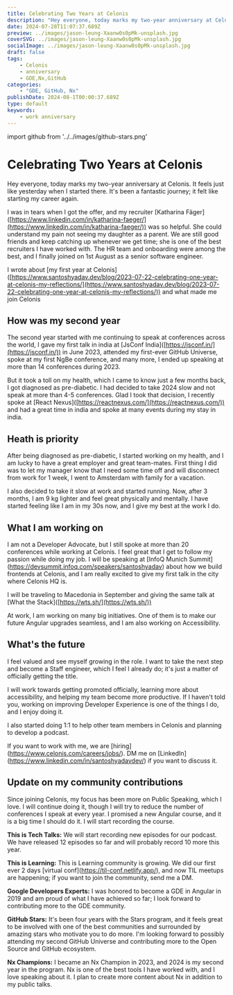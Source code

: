 ```yaml
---
title: Celebrating Two Years at Celonis
description: "Hey everyone, today marks my two-year anniversary at Celonis. It feels just like yesterday when I started there. It's been a fantastic journey; it felt like starting my career again."
date: 2024-07-28T11:07:37.689Z
preview: ../images/jason-leung-Xaanw0s0pMk-unsplash.jpg
coverSVG: ../images/jason-leung-Xaanw0s0pMk-unsplash.jpg
socialImage: ../images/jason-leung-Xaanw0s0pMk-unsplash.jpg
draft: false
tags:
    - Celonis
    - anniversary
    - GDE,Nx,GitHub
categories:
    - "GDE, GitHub, Nx"
publishDate: 2024-08-1T00:00:37.689Z
type: default
keywords:
    - work anniversary
---
```

import github from '../../images/github-stars.png'

# Celebrating Two Years at Celonis

Hey everyone, today marks my two-year anniversary at Celonis. It feels just like yesterday when I started there. It's been a fantastic journey; it felt like starting my career again.

I was in tears when I got the offer, and my recruiter \[Katharina Fäger\]([https://www.linkedin.com/in/katharina-faeger/](https://www.linkedin.com/in/katharina-faeger/)) was so helpful. She could understand my pain not seeing my daughter as a parent. We are still good friends and keep catching up whenever we get time; she is one of the best recruiters I have worked with. The HR team and onboarding were among the best, and I finally joined on 1st August as a senior software engineer.

I wrote about \[my first year at Celonis\]([https://www.santoshyadav.dev/blog/2023-07-22-celebrating-one-year-at-celonis-my-reflections/](https://www.santoshyadav.dev/blog/2023-07-22-celebrating-one-year-at-celonis-my-reflections/)) and what made me join Celonis

## How was my second year

The second year started with me continuing to speak at conferences across the world, I gave my first talk in india at \[JsConf India\]([https://jsconf.in/](https://jsconf.in/)) in June 2023, attended my first-ever GitHub Universe, spoke at my first NgBe conference, and many more, I ended up speaking at more than 14 conferences during 2023.

<BlogImage src={github} alt="My first GitHub universe" />

But it took a toll on my health, which I came to know just a few months back, I got diagnosed as pre-diabetic. I had decided to take 2024 slow and not speak at more than 4-5 conferences. Glad I took that decision, I recently spoke at \[React Nexus\]([https://reactnexus.com/](https://reactnexus.com/)) and had a great time in india and spoke at many events during my stay in india.

## Heath is priority

After being diagnosed as pre-diabetic, I started working on my health, and I am lucky to have a great employer and great team-mates. First thing I did was to let my manager know that I need some time off and will disconnect from work for 1 week, I went to Amsterdam with family for a vacation.

I also decided to take it slow at work and started running. Now, after 3 months, I am 9 kg lighter and feel great physically and mentally. I have started feeling like I am in my 30s now, and I give my best at the work I do.

## What I am working on

I am not a Developer Advocate, but I still spoke at more than 20 conferences while working at Celonis. I feel great that I get to follow my passion while doing my job. I will be speaking at \[InfoQ Munich Summit\](https://devsummit.infoq.com/speakers/santoshyadav) about how we build frontends at Celonis, and I am really excited to give my first talk in the city where Celonis HQ is.

I will be traveling to Macedonia in September and giving the same talk at \[What the Stack\]([https://wts.sh/](https://wts.sh/))

At work, I am working on many big initiatives. One of them is to make our future Angular upgrades seamless, and I am also working on Accessibility.

## What's the future

I feel valued and see myself growing in the role. I want to take the next step and become a Staff engineer, which I feel I already do; it's just a matter of officially getting the title.

I will work towards getting promoted officially, learning more about accessibility, and helping my team become more productive. If I haven't told you, working on improving Developer Experience is one of the things I do, and I enjoy doing it.

I also started doing 1:1 to help other team members in Celonis and planning to develop a podcast.

If you want to work with me, we are \[hiring\](https://www.celonis.com/careers/jobs/). DM me on \[LinkedIn\](https://www.linkedin.com/in/santoshyadavdev/) if you want to discuss it.

## Update on my community contributions

Since joining Celonis, my focus has been more on Public Speaking, which I love. I will continue doing it, though I will try to reduce the number of conferences I speak at every year. I promised a new Angular course, and it is a big time I should do it. I will start recording the course.

**This is Tech Talks:** We will start recording new episodes for our podcast. We have released 12 episodes so far and will probably record 10 more this year.

**This is Learning:** This is Learning community is growing. We did our first ever 2 days \[virtual conf\](https://til-conf.netlify.app/), and now TIL meetups are happening; if you want to join the community, send me a DM.

**Google Developers Experts:** I was honored to become a GDE in Angular in 2019 and am proud of what I have achieved so far; I look forward to contributing more to the GDE community.

**GitHub Stars:** It's been four years with the Stars program, and it feels great to be involved with one of the best communities and surrounded by amazing stars who motivate you to do more. I'm looking forward to possibly attending my second GitHub Universe and contributing more to the Open Source and GitHub ecosystem.

**Nx Champions:** I became an Nx Champion in 2023, and 2024 is my second year in the program. Nx is one of the best tools I have worked with, and I love speaking about it. I plan to create more content about Nx in addition to my public talks.